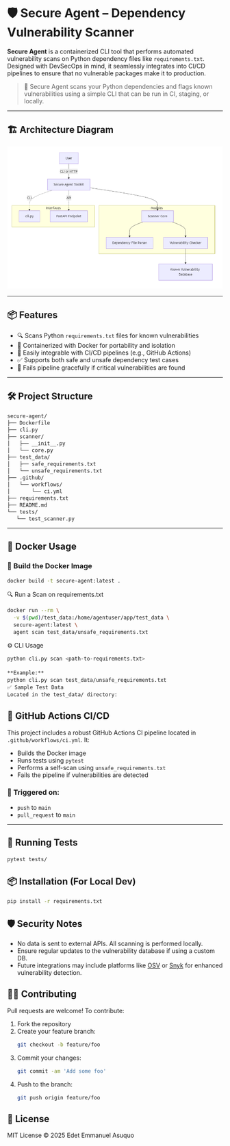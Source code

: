 # 🛡️ Secure Agent – Dependency Vulnerability Scanner

**Secure Agent** is a containerized CLI tool that performs automated vulnerability scans on Python dependency files like `requirements.txt`. Designed with DevSecOps in mind, it seamlessly integrates into CI/CD pipelines to ensure that no vulnerable packages make it to production.

> 🚀 Secure Agent scans your Python dependencies and flags known vulnerabilities using a simple CLI that can be run in CI, staging, or locally.

---
## 🏗 Architecture Diagram
![Project Architecture](./secure_agent_architecture.png)

---

## 📦 Features

- 🔍 Scans Python `requirements.txt` files for known vulnerabilities
- 🧪 Containerized with Docker for portability and isolation
- 🧰 Easily integrable with CI/CD pipelines (e.g., GitHub Actions)
- ✅ Supports both safe and unsafe dependency test cases
- 🧼 Fails pipeline gracefully if critical vulnerabilities are found

---

## 🛠 Project Structure
```plaintext
secure-agent/
├── Dockerfile
├── cli.py
├── scanner/
│   ├── __init__.py
│   └── core.py
├── test_data/
│   ├── safe_requirements.txt
│   └── unsafe_requirements.txt
├── .github/
│   └── workflows/
│       └── ci.yml
├── requirements.txt
├── README.md
└── tests/
   └── test_scanner.py
```


---

## 🐳 Docker Usage

### 🔧 Build the Docker Image

```bash
docker build -t secure-agent:latest .
```

🔍 Run a Scan on requirements.txt

```bash
docker run --rm \
  -v $(pwd)/test_data:/home/agentuser/app/test_data \
  secure-agent:latest \
  agent scan test_data/unsafe_requirements.txt
```

⚙️ CLI Usage
```bash
python cli.py scan <path-to-requirements.txt>

**Example:**
python cli.py scan test_data/unsafe_requirements.txt
✅ Sample Test Data
Located in the test_data/ directory:
```

## 🤖 GitHub Actions CI/CD

This project includes a robust GitHub Actions CI pipeline located in `.github/workflows/ci.yml`. It:

- Builds the Docker image  
- Runs tests using `pytest`  
- Performs a self-scan using `unsafe_requirements.txt`  
- Fails the pipeline if vulnerabilities are detected  

### 🚀 Triggered on:

- `push` to `main`  
- `pull_request` to `main`  

---

## 🧪 Running Tests

```bash
pytest tests/
```
## 📦 Installation (For Local Dev)

```bash
pip install -r requirements.txt
```

## 🛡️ Security Notes

- No data is sent to external APIs. All scanning is performed locally.
- Ensure regular updates to the vulnerability database if using a custom DB.
- Future integrations may include platforms like [OSV](https://osv.dev) or [Snyk](https://snyk.io) for enhanced vulnerability detection.

## 👨‍💻 Contributing

Pull requests are welcome! To contribute:

1. Fork the repository  
2. Create your feature branch:  
   ```bash
   git checkout -b feature/foo
    ```
3. Commit your changes:
    ```bash
   git commit -am 'Add some foo'
    ```
4. Push to the branch:
    ```bash
   git push origin feature/foo
    ```

## 📄 License

MIT License © 2025 Edet Emmanuel Asuquo

